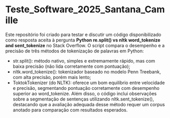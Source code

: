 # Teste_Software_2025_Santana_Camille
Este repositório foi criado para testar e discutir um código disponibilizado como resposta aceita à pergunta **Python re.split() vs nltk word_tokenize and sent_tokenize** no Stack Overflow.
O script compara o desempenho e a precisão de três métodos de tokenização de palavras em Python:
- str.split(): método nativo, simples e extremamente rápido, mas com baixa precisão (não lida corretamente com pontuação);
- nltk.word_tokenize(): tokenizador baseado no modelo Penn Treebank, com alta precisão, porém mais lento;
- ToktokTokenizer (do NLTK): oferece um bom equilíbrio entre velocidade e precisão, segmentando pontuação corretamente com desempenho superior ao word_tokenize.
Além disso, o código inclui observações sobre a segmentação de sentenças utilizando nltk.sent_tokenize(), destacando que a avaliação adequada desse método requer um corpus anotado para comparação com resultados esperados.


